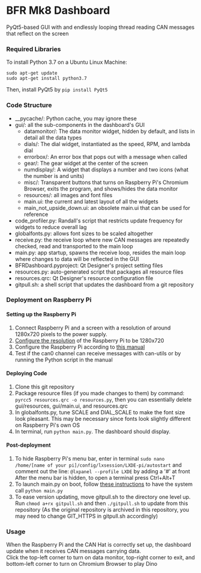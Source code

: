 # BFR Mk8 Dashboard
PyQt5-based GUI with and endlessly looping thread reading CAN messages that reflect on the screen

### Required Libraries
To install Python 3.7 on a Ubuntu Linux Machine:
```
sudo apt-get update
sudo apt-get install python3.7
```
Then, install PyQt5 by `pip install PyQt5`

### Code Structure
- __pycache/: Python cache, you may ignore these
- gui/: all the sub-components in the dashboard's GUI
  - datamonitor/: The data monitor widget, hidden by default, and lists in detail all the data types
  - dials/: The dial widget, instantiated as the speed, RPM, and lambda dial
  - errorbox/: An error box that pops out with a message when called
  - gear/: The gear widget at the center of the screen
  - numdisplay/: A widget that displays a number and two icons (what the number is and units)
  - misc/: Transparent buttons that turns on Raspberry Pi's Chromium Browser, exits the program, and shows/hides the data monitor
  - resources/: all images and font files
  - main.ui: the current and latest layout of all the widgets
  - main_not_upside_down.ui: an obsolete main.ui that can be used for reference
- code_profiler.py: Randall's script that restricts update frequency for widgets to reduce overall lag
- globalfonts.py: allows font sizes to be scaled altogether
- receive.py: the receive loop where new CAN messages are repeatedly checked, read and transported to the main loop
- main.py: app startup, spawns the receive loop, resides the main loop where changes to data will be reflected in the GUI
- BFRDashboard.pyproject: Qt Designer's project setting files
- resources.py: auto-generated script that packages all resource files
- resources.qrc: Qt Designer's resource configuration file
- gitpull.sh: a shell script that updates the dashboard from a git repository
 
### Deployment on Raspberry Pi
#### Setting up the Raspberry Pi
1. Connect Raspberry Pi and a screen with a resolution of around 1280x720 pixels to the power supply.
2. [Configure the resolution](https://raspberrytips.com/change-resolution-raspberry-pi/) of the Raspberry Pi to be 1280x720
3. Configure the Raspberry Pi according to [this manual](https://www.waveshare.com/w/upload/2/29/RS485-CAN-HAT-user-manuakl-en.pdf)
4. Test if the can0 channel can receive messages with can-utils or by running the Python script in the manual
#### Deploying Code
1. Clone this git repository
2. Package resource files (if you made changes to them) by command: `pyrcc5 resources.qrc -o resources.py`, then you can essentially delete gui/resources, gui/main.ui, and resources.qrc
3. In globalfonts.py, tune SCALE and DIAL_SCALE to make the font size look pleasant. This may be necessary since fonts look slightly different on Raspberry Pi's own OS
4. In terminal, run `python main.py`. The dashboard should display.
#### Post-deployment
1. To hide Raspberry Pi's menu bar, enter in terminal `sudo nano /home/[name of your pi]/config/lxsession/LXDE-pi/autostart` and comment out the line: `@lxpanel --profile LXDE` by adding a '#' at front  
   After the menu bar is hidden, to open a terminal press Ctrl+Alt+T
2. To launch main.py on boot, follow [these instructions](https://learn.sparkfun.com/tutorials/how-to-run-a-raspberry-pi-program-on-startup#method-2-autostart) to have the system call `python main.py`
3. To ease version updating, move gitpull.sh to the directory one level up. Run `chmod a+rx gitpull.sh` and then `./gitpull.sh` to update from this repository (As the original repository is archived in this repository, you may need to change GIT_HTTPS in gitpull.sh accordingly)

### Usage
When the Raspberry Pi and the CAN Hat is correctly set up, the dashboard update when it receives CAN messages carrying data.  
Click the top-left corner to turn on data monitor, top-right corner to exit, and bottom-left corner to turn on Chromium Browser to play Dino
